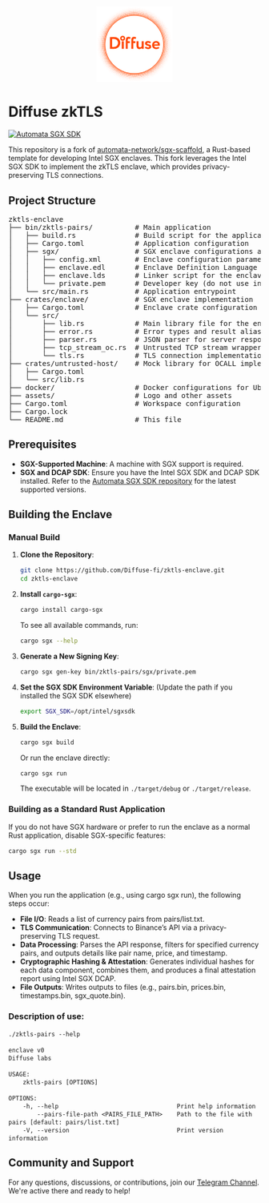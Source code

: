 <div align="center">
    <img src="./assets/Diffuse%20Logo%20L%20Orange.svg" width="30%">
</div>


# Diffuse zkTLS
[![Automata SGX SDK](https://img.shields.io/badge/Power%20By-Automata%20SGX%20SDK-orange.svg)](https://github.com/automata-network/automata-sgx-sdk)

This repository is a fork of [automata-network/sgx-scaffold](https://github.com/automata-network/sgx-scaffold), a Rust-based template for developing Intel SGX enclaves. This fork leverages the Intel SGX SDK to implement the zkTLS enclave, which provides privacy-preserving TLS connections.

## Project Structure
<pre>
zktls-enclave
├── bin/zktls-pairs/          # Main application
│   ├── build.rs              # Build script for the application
│   ├── Cargo.toml            # Application configuration
│   ├── sgx/                  # SGX enclave configurations and definitions
│   │   ├── config.xml        # Enclave configuration parameters
│   │   ├── enclave.edl       # Enclave Definition Language file
│   │   ├── enclave.lds       # Linker script for the enclave
│   │   └── private.pem       # Developer key (do not use in production)
│   └── src/main.rs           # Application entrypoint
├── crates/enclave/           # SGX enclave implementation
│   ├── Cargo.toml            # Enclave crate configuration
│   └── src/
│       ├── lib.rs            # Main library file for the enclave
│       ├── error.rs          # Error types and result alias
│       ├── parser.rs         # JSON parser for server responses
│       ├── tcp_stream_oc.rs  # Untrusted TCP stream wrapper
│       └── tls.rs            # TLS connection implementation
├── crates/untrusted-host/    # Mock library for OCALL implementations
│   ├── Cargo.toml
│   └── src/lib.rs
├── docker/                   # Docker configurations for Ubuntu 22.04 and 20.04
├── assets/                   # Logo and other assets
├── Cargo.toml                # Workspace configuration
├── Cargo.lock
└── README.md                 # This file
</pre>

## Prerequisites

- **SGX-Supported Machine**: A machine with SGX support is required.
- **SGX and DCAP SDK**: Ensure you have the Intel SGX SDK and DCAP SDK installed. Refer to the [Automata SGX SDK repository](https://github.com/automata-network/automata-sgx-sdk) for the latest supported versions.

## Building the Enclave

### Manual Build

1. **Clone the Repository**:
    ```bash
    git clone https://github.com/Diffuse-fi/zktls-enclave.git
    cd zktls-enclave
    ```

2. **Install `cargo-sgx`**:
    ```bash
    cargo install cargo-sgx
    ```
   To see all available commands, run:
    ```bash
    cargo sgx --help
    ```

3. **Generate a New Signing Key**:
    ```bash
    cargo sgx gen-key bin/zktls-pairs/sgx/private.pem
    ```

4. **Set the SGX SDK Environment Variable**:
   (Update the path if you installed the SGX SDK elsewhere)
    ```bash
    export SGX_SDK=/opt/intel/sgxsdk
    ```

5. **Build the Enclave**:
    ```bash
    cargo sgx build
    ```
   Or run the enclave directly:
    ```bash
    cargo sgx run
    ```
   The executable will be located in `./target/debug` or `./target/release`.
### Building as a Standard Rust Application

If you do not have SGX hardware or prefer to run the enclave as a normal Rust application, disable SGX-specific features:
```bash
cargo sgx run --std
```

## Usage

When you run the application (e.g., using cargo sgx run), the following steps occur:
- **File I/O**: Reads a list of currency pairs from pairs/list.txt.
- **TLS Communication**: Connects to Binance’s API via a privacy-preserving TLS request.
- **Data Processing**: Parses the API response, filters for specified currency pairs, and outputs details like pair name, price, and timestamp.
- **Cryptographic Hashing & Attestation**: Generates individual hashes for each data component, combines them, and produces a final attestation report using Intel SGX DCAP.
- **File Outputs**: Writes outputs to files (e.g., pairs.bin, prices.bin, timestamps.bin, sgx_quote.bin).

### Description of use:
```shell
./zktls-pairs --help

enclave v0
Diffuse labs

USAGE:
    zktls-pairs [OPTIONS]

OPTIONS:
    -h, --help                                 Print help information
        --pairs-file-path <PAIRS_FILE_PATH>    Path to the file with pairs [default: pairs/list.txt]
    -V, --version                              Print version information

```

## Community and Support

For any questions, discussions, or contributions, join our [Telegram Channel](https://t.me/zkdiffuse). We're active there and ready to help!